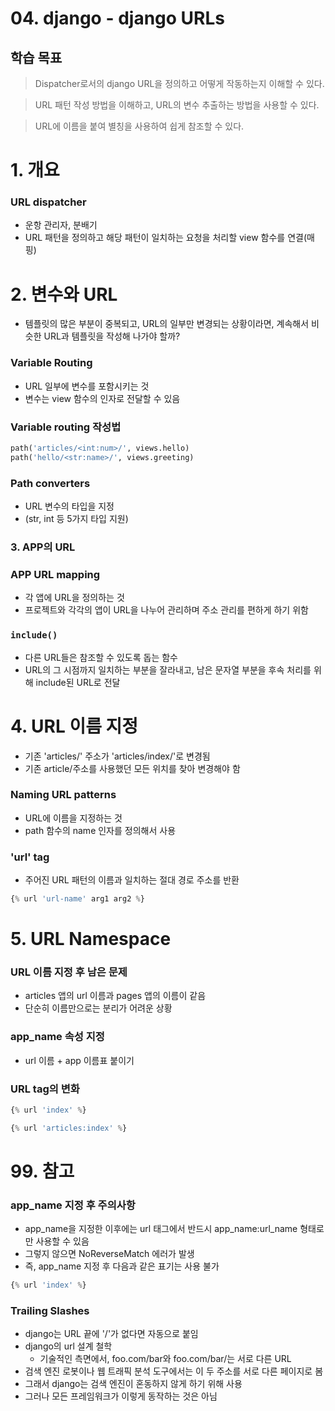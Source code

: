 # 04. django - django URLs

## 학습 목표

> Dispatcher로서의 django URL을 정의하고 어떻게 작동하는지 이해할 수 있다.

> URL 패턴 작성 방법을 이해하고, URL의 변수 추출하는 방법을 사용할 수 있다.

> URL에 이름을 붙여 별칭을 사용하여 쉽게 참조할 수 있다.

# 1. 개요

### URL dispatcher
- 운항 관리자, 분배기
- URL 패턴을 정의하고 해당 패턴이 일치하는 요청을 처리할 view 함수를 연결(매핑)

# 2. 변수와 URL
- 템플릿의 많은 부분이 중복되고, URL의 일부만 변경되는 상황이라면, 계속해서 비슷한 URL과 템플릿을 작성해 나가야 할까?

### Variable Routing
- URL 일부에 변수를 포함시키는 것
- 변수는 view 함수의 인자로 전달할 수 있음

### Variable routing 작성법

``` Python
path('articles/<int:num>/', views.hello)
path('hello/<str:name>/', views.greeting)
```

### Path converters
- URL 변수의 타입을 지정
- (str, int 등 5가지 타입 지원)

### 3. APP의 URL

### APP URL mapping
- 각 앱에 URL을 정의하는 것
- 프로젝트와 각각의 앱이 URL을 나누어 관리하며 주소 관리를 편하게 하기 위함

### `include()`
- 다른 URL들은 참조할 수 있도록 돕는 함수
- URL의 그 시점까지 일치하는 부분을 잘라내고, 남은 문자열 부분을 후속 처리를 위해 include된 URL로 전달

# 4. URL 이름 지정

- 기존 'articles/' 주소가 'articles/index/'로 변경됨
- 기존 article/주소를 사용했던 모든 위치를 찾아 변경해야 함

### Naming URL patterns
- URL에 이름을 지정하는 것
- path 함수의 name 인자를 정의해서 사용

### 'url' tag
- 주어진 URL 패턴의 이름과 일치하는 절대 경로 주소를 반환

``` JavaScript
{% url 'url-name' arg1 arg2 %}
```

# 5. URL Namespace

### URL 이름 지정 후 남은 문제
- articles 앱의 url 이름과 pages 앱의 이름이 같음
- 단순히 이름만으로는 분리가 어려운 상황

### app_name 속성 지정
- url 이름 + app 이름표 붙이기

### URL tag의 변화

``` JavaScript
{% url 'index' %}
```

``` JavaScript
{% url 'articles:index' %}
```

# 99. 참고

### app_name 지정 후 주의사항
- app_name을 지정한 이후에는 url 태그에서 반드시 app_name:url_name 형태로만 사용할 수 있음
- 그렇지 않으면 NoReverseMatch 에러가 발생
- 즉, app_name 지정 후 다음과 같은 표기는 사용 불가

``` JavaScript
{% url 'index' %}
```

### Trailing Slashes
- django는 URL 끝에 '/'가 없다면 자동으로 붙임
- django의 url 설계 철학
  - 기술적인 측면에서, foo.com/bar와 foo.com/bar/는 서로 다른 URL
- 검색 엔진 로봇이나 웹 트래픽 분석 도구에서는 이 두 주소를 서로 다른 페이지로 봄
- 그래서 django는 검색 엔진이 혼동하지 않게 하기 위해 사용
- 그러나 모든 프레임워크가 이렇게 동작하는 것은 아님